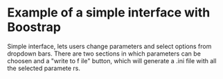 Example of a simple interface with Boostrap
===========================================

Simple interface, lets users change parameters and select
options from dropdown bars.
There are two sections in which parameters can be choosen and a "write to f
ile" button, which will generate a .ini file with all the selected paramete
rs.
